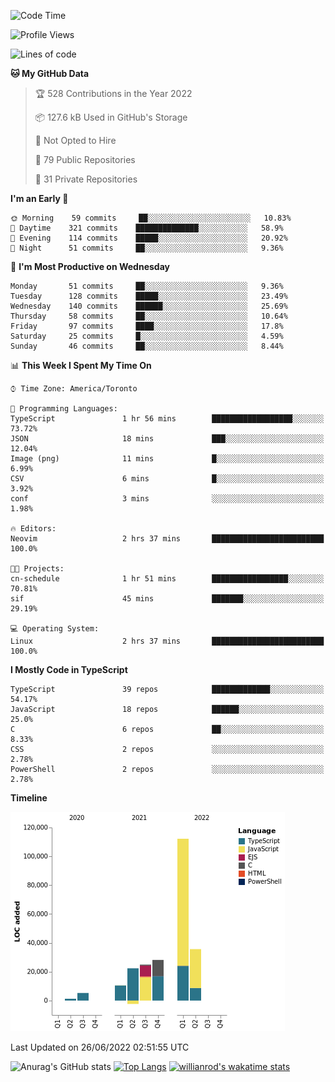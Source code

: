 <!--START_SECTION:waka-->
![Code Time](http://img.shields.io/badge/Code%20Time-238%20hrs%2017%20mins-blue)

![Profile Views](http://img.shields.io/badge/Profile%20Views-8-blue)

![Lines of code](https://img.shields.io/badge/From%20Hello%20World%20I%27ve%20Written-238%20Thousand%20lines%20of%20code-blue)

**🐱 My GitHub Data** 

> 🏆 528 Contributions in the Year 2022
 > 
> 📦 127.6 kB Used in GitHub's Storage 
 > 
> 🚫 Not Opted to Hire
 > 
> 📜 79 Public Repositories 
 > 
> 🔑 31 Private Repositories  
 > 
**I'm an Early 🐤** 

```text
🌞 Morning    59 commits     ██░░░░░░░░░░░░░░░░░░░░░░░   10.83% 
🌆 Daytime    321 commits    ██████████████░░░░░░░░░░░   58.9% 
🌃 Evening    114 commits    █████░░░░░░░░░░░░░░░░░░░░   20.92% 
🌙 Night      51 commits     ██░░░░░░░░░░░░░░░░░░░░░░░   9.36%

```
📅 **I'm Most Productive on Wednesday** 

```text
Monday       51 commits     ██░░░░░░░░░░░░░░░░░░░░░░░   9.36% 
Tuesday      128 commits    █████░░░░░░░░░░░░░░░░░░░░   23.49% 
Wednesday    140 commits    ██████░░░░░░░░░░░░░░░░░░░   25.69% 
Thursday     58 commits     ██░░░░░░░░░░░░░░░░░░░░░░░   10.64% 
Friday       97 commits     ████░░░░░░░░░░░░░░░░░░░░░   17.8% 
Saturday     25 commits     █░░░░░░░░░░░░░░░░░░░░░░░░   4.59% 
Sunday       46 commits     ██░░░░░░░░░░░░░░░░░░░░░░░   8.44%

```


📊 **This Week I Spent My Time On** 

```text
⌚︎ Time Zone: America/Toronto

💬 Programming Languages: 
TypeScript               1 hr 56 mins        ██████████████████░░░░░░░   73.72% 
JSON                     18 mins             ███░░░░░░░░░░░░░░░░░░░░░░   12.04% 
Image (png)              11 mins             █░░░░░░░░░░░░░░░░░░░░░░░░   6.99% 
CSV                      6 mins              █░░░░░░░░░░░░░░░░░░░░░░░░   3.92% 
conf                     3 mins              ░░░░░░░░░░░░░░░░░░░░░░░░░   1.98%

🔥 Editors: 
Neovim                   2 hrs 37 mins       █████████████████████████   100.0%

🐱‍💻 Projects: 
cn-schedule              1 hr 51 mins        █████████████████░░░░░░░░   70.81% 
sif                      45 mins             ███████░░░░░░░░░░░░░░░░░░   29.19%

💻 Operating System: 
Linux                    2 hrs 37 mins       █████████████████████████   100.0%

```

**I Mostly Code in TypeScript** 

```text
TypeScript               39 repos            █████████████░░░░░░░░░░░░   54.17% 
JavaScript               18 repos            ██████░░░░░░░░░░░░░░░░░░░   25.0% 
C                        6 repos             ██░░░░░░░░░░░░░░░░░░░░░░░   8.33% 
CSS                      2 repos             ░░░░░░░░░░░░░░░░░░░░░░░░░   2.78% 
PowerShell               2 repos             ░░░░░░░░░░░░░░░░░░░░░░░░░   2.78%

```


**Timeline**

![Chart not found](https://raw.githubusercontent.com/wise-introvert/wise-introvert/master/charts/bar_graph.png) 


 Last Updated on 26/06/2022 02:51:55 UTC
<!--END_SECTION:waka-->

![Anurag's GitHub stats](https://github-readme-stats.vercel.app/api?username=wise-introvert&count_private=true&show_icons=true)
[![Top Langs](https://github-readme-stats.vercel.app/api/top-langs/?username=wise-introvert&langs_count=10)](https://github.com/anuraghazra/github-readme-stats)
[![willianrod's wakatime stats](https://github-readme-stats.vercel.app/api/wakatime?username=wiseintrovert)](https://github.com/anuraghazra/github-readme-stats)
